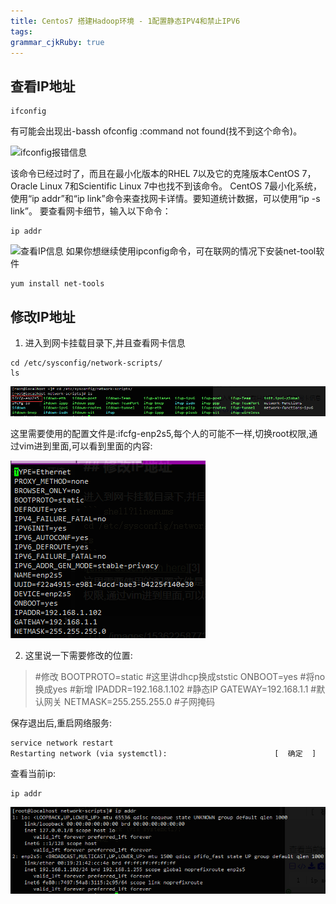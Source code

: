 ```yaml
---
title: Centos7 搭建Hadoop环境 - 1配置静态IPV4和禁止IPV6
tags: 
grammar_cjkRuby: true
---
```



## 查看IP地址
``` shell?linenums
ifconfig
```


有可能会出现出-bassh ofconfig :command not found(找不到这个命令)。

![ifconfig报错信息][1]

该命令已经过时了，而且在最小化版本的RHEL 7以及它的克隆版本CentOS 7，Oracle Linux 7和Scientific Linux 7中也找不到该命令。
CentOS 7最小化系统，使用“ip addr”和“ip link”命令来查找网卡详情。要知道统计数据，可以使用“ip -s link”。
要查看网卡细节，输入以下命令：
``` shell?linenums
ip addr
```
![查看IP信息][2]
如果你想继续使用ipconfig命令，可在联网的情况下安装net-tool软件
``` shell?linenums
yum install net-tools
```
## 修改IP地址

1. 进入到网卡挂载目录下,并且查看网卡信息
``` shell?linenums
cd /etc/sysconfig/network-scripts/
ls
```
![网卡挂载目录][3]

这里需要使用的配置文件是:ifcfg-enp2s5,每个人的可能不一样,切换root权限,通过vim进到里面,可以看到里面的内容:

![网卡配置文件][4]

2. 这里说一下需要修改的位置:
> #修改
BOOTPROTO=static #这里讲dhcp换成ststic
ONBOOT=yes #将no换成yes
#新增
IPADDR=192.168.1.102 #静态IP
GATEWAY=192.168.1.1 #默认网关
NETMASK=255.255.255.0 #子网掩码

保存退出后,重启网络服务:
``` shell?linenums
service network restart
Restarting network (via systemctl):                        [  确定  ]
```
查看当前ip:

``` shell?linenums
ip addr
```

![查看ip地址][5]


  [1]: ./images/1536225877291.jpg
  [2]: ./images/1536225896680.jpg
  [3]: ./images/1536226114016.jpg
  [4]: ./images/1536226191065.jpg
  [5]: ./images/1536226989216.jpg